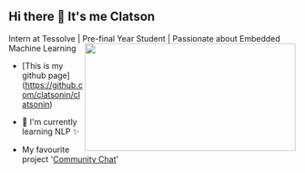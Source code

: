 ## Hi there 👋 It's me Clatson

Intern at Tessolve | Pre-final Year Student | Passionate about Embedded Machine Learning
<img align ="right" width="370" height="190" src="https://user-images.githubusercontent.com/31812582/118072005-93d46980-b3c6-11eb-9afd-629b4f706a56.gif">

- [This is my github page] (https://github.com/clatsonin/clatsonin)

- 🧠 I'm currently learning NLP ✨
- My favourite project '[Community Chat](https://communitychat.vercel.app/)'
